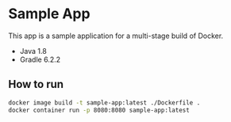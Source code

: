 # Sample App

This app is a sample application for a multi-stage build of Docker.

- Java 1.8
- Gradle 6.2.2

## How to run

```sh
docker image build -t sample-app:latest ./Dockerfile .
docker container run -p 8080:8080 sample-app:latest
```
